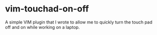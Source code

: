 vim-touchad-on-off
==================

A simple VIM plugin that I wrote to allow me to quickly turn the touch pad off and on while working on a laptop.
